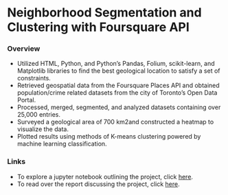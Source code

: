 # Neighborhood Segmentation and Clustering with Foursquare API

### Overview
- Utilized HTML, Python, and Python’s Pandas, Folium, scikit-learn, and Matplotlib libraries to find the best geological location to satisfy a set of constraints.
- Retrieved geospatial data from the Foursquare Places API and obtained population/crime related datasets from the city of Toronto’s Open Data Portal.
- Processed, merged, segmented, and analyzed datasets containing over 25,000 entries.
- Surveyed a geological area of 700 km2and constructed a heatmap to visualize the data.
- Plotted results using methods of K-means clustering powered by machine learning classification.

### Links
- To explore a jupyter notebook outlining the project, click [here](/project.ipynb).
- To read over the report discussing the project, click [here](/).
